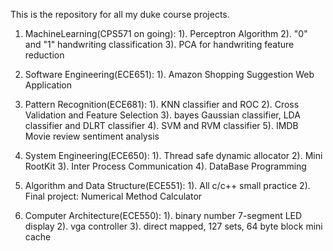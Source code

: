 This is the repository for all my duke course projects.

1. MachineLearning(CPS571 on going): 
  1). Perceptron Algorithm
  2). "0" and "1" handwriting classification
  3). PCA for handwriting feature reduction

2. Software Engineering(ECE651):
  1). Amazon Shopping Suggestion Web Application

3. Pattern Recognition(ECE681):
  1). KNN classifier and ROC
  2). Cross Validation and Feature Selection
  3). bayes Gaussian classifier, LDA classifier and DLRT classifier
  4). SVM and RVM classifier
  5). IMDB Movie review sentiment analysis

4. System Engineering(ECE650):
  1). Thread safe dynamic allocator
  2). Mini RootKit
  3). Inter Process Communication
  4). DataBase Programming

5. Algorithm and Data Structure(ECE551):
  1). All c/c++ small practice
  2). Final project: Numerical Method Calculator

6. Computer Architecture(ECE550):
  1). binary number 7-segment LED display
  2). vga controller
  3). direct mapped, 127 sets, 64 byte block mini cache 
